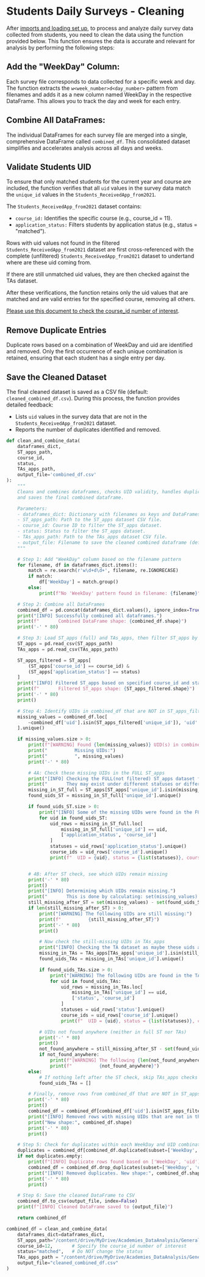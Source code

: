 # Students Daily Surveys - Cleaning

After [imports and loading set up](https://vivineuro.github.io/Neuromatch-Data-Analysis-Team-Organization/WorkTogether/Imports%20%26%20Loading%20set%20up.html), to process and analyze daily survey data collected from students, you need to clean the data using the function provided below. 
This function ensures the data is accurate and relevant for analysis by performing the following steps:

## Add the "WeekDay" Column:
Each survey file corresponds to data collected for a specific week and day. The function extracts the `w<week_number>d<day_number>` pattern from filenames and adds it as a new column named WeekDay in the respective DataFrame. This allows you to track the day and week for each entry.

## Combine All DataFrames:
The individual DataFrames for each survey file are merged into a single, comprehensive DataFrame called `combined_df`. This consolidated dataset simplifies and accelerates analysis across all days and weeks.

## Validate Students UID 
To ensure that only matched students for the current year and course are included, the function verifies that all `uid` values in the survey data match the `unique_id` values in the `Students_ReceivedApp_from2021`.

The `Students_ReceivedApp_from2021` dataset contains:

- `course_id:` Identifies the specific course (e.g., course_id = 11).
- `application_status:` Filters students by application status (e.g., status = "matched").


Rows with uid values not found in the filtered `Students_ReceivedApp_from2021` dataset are first cross-referenced with the complete (unfiltered) `Students_ReceivedApp_from2021` dataset to undertand where are these uid coming from. 

If there are still unmatched uid values, they are then checked against the TAs dataset.

After these verifications, the function retains only the uid values that are matched and are valid entries for the specified course, removing all others.


[Please use this document to check the course_id number of interest](https://docs.google.com/document/d/1OUPMUGDOYEmp7Znp4ZrBJSi_-vHU0yBH/edit#heading=h.gjdgxs).

## Remove Duplicate Entries
Duplicate rows based on a combination of WeekDay and uid are identified and removed. Only the first occurrence of each unique combination is retained, ensuring that each student has a single entry per day.

## Save the Cleaned Dataset 
The final cleaned dataset is saved as a CSV file (default: `cleaned_combined_df.csv`).
During this process, the function provides detailed feedback:

- Lists `uid` values in the survey data that are not in the `Students_ReceivedApp_from2021` dataset.
- Reports the number of duplicates identified and removed.


```python
def clean_and_combine_data(
    dataframes_dict,
    ST_apps_path,
    course_id,
    status,
    TAs_apps_path,
    output_file='combined_df.csv'
):
    """
    Cleans and combines dataframes, checks UID validity, handles duplicates,
    and saves the final combined dataframe.

    Parameters:
    - dataframes_dict: Dictionary with filenames as keys and DataFrames as values.
    - ST_apps_path: Path to the ST_apps dataset CSV file.
    - course_id: Course ID to filter the ST_apps dataset.
    - status: Status to filter the ST_apps dataset.
    - TAs_apps_path: Path to the TAs_apps dataset CSV file.
    - output_file: Filename to save the cleaned combined dataframe (default: 'combined_df.csv').
    """

    # Step 1: Add "WeekDay" column based on the filename pattern
    for filename, df in dataframes_dict.items():
        match = re.search(r'w\d+d\d+', filename, re.IGNORECASE)
        if match:
            df['WeekDay'] = match.group()
        else:
            print(f"No 'WeekDay' pattern found in filename: {filename}")

    # Step 2: Combine all DataFrames
    combined_df = pd.concat(dataframes_dict.values(), ignore_index=True)
    print("[INFO] Successfully combined all dataframes.")
    print(f"       Combined DataFrame shape: {combined_df.shape}")
    print('-' * 80)

    # Step 3: Load ST_apps (full) and TAs_apps, then filter ST_apps by course_id and status
    ST_apps = pd.read_csv(ST_apps_path)
    TAs_apps = pd.read_csv(TAs_apps_path)

    ST_apps_filtered = ST_apps[
        (ST_apps['course_id'] == course_id) &
        (ST_apps['application_status'] == status)
    ]
    print("[INFO] Filtered ST_apps based on specified course_id and status.")
    print(f"       Filtered ST_apps shape: {ST_apps_filtered.shape}")
    print('-' * 80)
    print()

    # Step 4: Identify UIDs in combined_df that are NOT in ST_apps_filtered
    missing_values = combined_df.loc[
        ~combined_df['uid'].isin(ST_apps_filtered['unique_id']), 'uid'
    ].unique()

    if missing_values.size > 0:
        print(f"[WARNING] Found {len(missing_values)} UID(s) in combined_df not present in ST_apps_filtered.")
        print("          Missing UIDs:")
        print("          ", missing_values)
        print('-' * 80)

        # 4A: Check these missing UIDs in the FULL ST_apps
        print("[INFO] Checking the FULL(not filtered) ST_apps dataset for these missing UIDs...")
        print("       They may exist under different statuses or different courses")
        missing_in_ST_full = ST_apps[ST_apps['unique_id'].isin(missing_values)]
        found_uids_ST = missing_in_ST_full['unique_id'].unique()

        if found_uids_ST.size > 0:
            print("[INFO] Some of the missing UIDs were found in the FULL ST_apps dataset:")
            for uid in found_uids_ST:
                uid_rows = missing_in_ST_full.loc[
                    missing_in_ST_full['unique_id'] == uid,
                    ['application_status', 'course_id']
                ]
                statuses = uid_rows['application_status'].unique()
                course_ids = uid_rows['course_id'].unique()
                print(f"  UID = {uid}, status = {list(statuses)}, course_id = {list(course_ids)}")


        # 4B: After ST check, see which UIDs remain missing
        print('-' * 80)
        print()
        print("[INFO] Determining which UIDs remain missing.")
        print("       This is done by calculating: set(missing_values) - set(found_uids_ST).")
        still_missing_after_ST = set(missing_values) - set(found_uids_ST)
        if len(still_missing_after_ST) > 0:
            print("[WARNING] The following UIDs are still missing:")
            print(f"          {still_missing_after_ST}")
            print('-' * 80)
            print()

            # Now check the still-missing UIDs in TAs_apps
            print("[INFO] Checking the TA dataset as maybe these uids are associated with TAs")
            missing_in_TAs = TAs_apps[TAs_apps['unique_id'].isin(still_missing_after_ST)]
            found_uids_TAs = missing_in_TAs['unique_id'].unique()

            if found_uids_TAs.size > 0:
                print("[WARNING] The following UIDs are found in the TAs_apps dataset:")
                for uid in found_uids_TAs:
                    uid_rows = missing_in_TAs.loc[
                        missing_in_TAs['unique_id'] == uid,
                        ['status', 'course_id']
                    ]
                    statuses = uid_rows['status'].unique()
                    course_ids = uid_rows['course_id'].unique()
                    print(f"  UID = {uid}, status = {list(statuses)}, course_id = {list(course_ids)}")

            # UIDs not found anywhere (neither in full ST nor TAs)
            print('-' * 80)
            print()
            not_found_anywhere = still_missing_after_ST - set(found_uids_TAs)
            if not_found_anywhere:
                print(f"[WARNING] The following {len(not_found_anywhere)} UIDs were NOT found in ST_apps_filtered, FULL ST_apps, or TAs_apps:")
                print(f"          {not_found_anywhere}")
        else:
            # If nothing left after the ST check, skip TAs_apps checks
            found_uids_TAs = []

        # Finally, remove rows from combined_df that are NOT in ST_apps_filtered
        print('-' * 80)
        print()
        combined_df = combined_df[combined_df['uid'].isin(ST_apps_filtered['unique_id'])]
        print("[INFO] Removed rows with missing UIDs that are not in the filtered list.")
        print("New shape:", combined_df.shape)
        print('-' * 80)
        print()

    # Step 5: Check for duplicates within each WeekDay and UID combination
    duplicates = combined_df[combined_df.duplicated(subset=['WeekDay', 'uid'], keep=False)]
    if not duplicates.empty:
        print(f"[INFO] Duplicate rows found based on ['WeekDay', 'uid']: {len(duplicates)}")
        combined_df = combined_df.drop_duplicates(subset=['WeekDay', 'uid'], keep='first')
        print("[INFO] Removed duplicates. New shape:", combined_df.shape)
        print('-' * 80)
        print()

    # Step 6: Save the cleaned DataFrame to CSV
    combined_df.to_csv(output_file, index=False)
    print(f"[INFO] Cleaned DataFrame saved to {output_file}")

    return combined_df
```



```python
combined_df = clean_and_combine_data(
    dataframes_dict=dataframes_dict,
    ST_apps_path="/content/drive/MyDrive/Academies_DataAnalysis/General/Students_ReceivedApp_from2021.csv", # to be updated in 2025
    course_id=12,       # Specify the course_id number of interest
    status="matched",   # Do NOT change the status
    TAs_apps_path = "/content/drive/MyDrive/Academies_DataAnalysis/General/TAs_ReceivedApp_from2021.csv",
    output_file="cleaned_combined_df.csv"
)
```